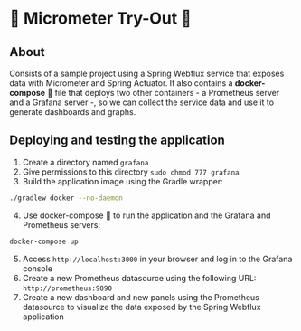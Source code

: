# 📏 Micrometer Try-Out 📐

## About
Consists of a sample project using a Spring Webflux service that exposes data with Micrometer and Spring Actuator. It also contains a **docker-compose** 🐋 file that deploys two other containers - a Prometheus server and a Grafana server -, so we can collect the service data and use it to generate dashboards and graphs.

## Deploying and testing the application
1. Create a directory named `grafana`
2. Give permissions to this directory `sudo chmod 777 grafana`
3. Build the application image using the Gradle wrapper:
```sh
./gradlew docker --no-daemon
```
4. Use docker-compose 🐋 to run the application and the Grafana and Prometheus servers:
```sh
docker-compose up
```
5. Access `http://localhost:3000` in your browser and log in to the Grafana console
6. Create a new Prometheus datasource using the following URL: `http://prometheus:9090`
7. Create a new dashboard and new panels using the Prometheus datasource to visualize the data exposed by the Spring Webflux application